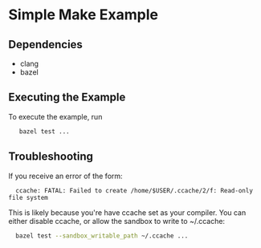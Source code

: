 # Simple Make Example

## Dependencies

- clang
- bazel

## Executing the Example

To execute the example, run

```bash
   bazel test ...
```

## Troubleshooting

If you receive an error of the form:

```text
  ccache: FATAL: Failed to create /home/$USER/.ccache/2/f: Read-only file system
```

This is likely because you're have ccache set as your compiler. You can either
disable ccache, or allow the sandbox to write to ~/.ccache:

```bash
  bazel test --sandbox_writable_path ~/.ccache ...
```

